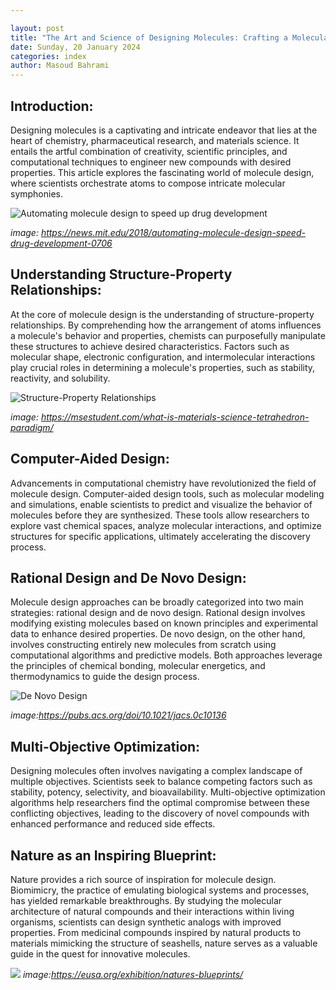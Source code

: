 ```yaml
---

layout: post
title: "The Art and Science of Designing Molecules: Crafting a Molecular Symphony"
date: Sunday, 20 January 2024
categories: index
author: Masoud Bahrami
---
```



## Introduction:

Designing molecules is a captivating and intricate endeavor that lies at the heart of chemistry, pharmaceutical research, and materials science. It entails the artful combination of creativity, scientific principles, and computational techniques to engineer new compounds with desired properties. This article explores the fascinating world of molecule design, where scientists orchestrate atoms to compose intricate molecular symphonies.


![Automating molecule design to speed up drug development](https://news.mit.edu/sites/default/files/styles/news_article__image_gallery/public/images/201807/Molecule-Graph_0.jpg?itok=JkWjRIOi)

_image: https://news.mit.edu/2018/automating-molecule-design-speed-drug-development-0706_

## Understanding Structure-Property Relationships:
At the core of molecule design is the understanding of structure-property relationships. By comprehending how the arrangement of atoms influences a molecule's behavior and properties, chemists can purposefully manipulate these structures to achieve desired characteristics. Factors such as molecular shape, electronic configuration, and intermolecular interactions play crucial roles in determining a molecule's properties, such as stability, reactivity, and solubility.

![Structure-Property Relationships](https://msestudent.com/wp-content/uploads/2020/05/materials-tetrahedron-scientist-vs-engineer-1.svg)

_image: https://msestudent.com/what-is-materials-science-tetrahedron-paradigm/_

## Computer-Aided Design:
Advancements in computational chemistry have revolutionized the field of molecule design. Computer-aided design tools, such as molecular modeling and simulations, enable scientists to predict and visualize the behavior of molecules before they are synthesized. These tools allow researchers to explore vast chemical spaces, analyze molecular interactions, and optimize structures for specific applications, ultimately accelerating the discovery process.

## Rational Design and De Novo Design:
Molecule design approaches can be broadly categorized into two main strategies: rational design and de novo design. Rational design involves modifying existing molecules based on known principles and experimental data to enhance desired properties. De novo design, on the other hand, involves constructing entirely new molecules from scratch using computational algorithms and predictive models. Both approaches leverage the principles of chemical bonding, molecular energetics, and thermodynamics to guide the design process.

![De Novo Design](https://pubs.acs.org/cms/10.1021/jacs.0c10136/asset/images/medium/ja0c10136_0008.gif)

_image:https://pubs.acs.org/doi/10.1021/jacs.0c10136_

## Multi-Objective Optimization:
Designing molecules often involves navigating a complex landscape of multiple objectives. Scientists seek to balance competing factors such as stability, potency, selectivity, and bioavailability. Multi-objective optimization algorithms help researchers find the optimal compromise between these conflicting objectives, leading to the discovery of novel compounds with enhanced performance and reduced side effects.

## Nature as an Inspiring Blueprint:
Nature provides a rich source of inspiration for molecule design. Biomimicry, the practice of emulating biological systems and processes, has yielded remarkable breakthroughs. By studying the molecular architecture of natural compounds and their interactions within living organisms, scientists can design synthetic analogs with improved properties. From medicinal compounds inspired by natural products to materials mimicking the structure of seashells, nature serves as a valuable guide in the quest for innovative molecules.

![](https://eusa.org/wp-content/uploads/2019/06/BioWeb1.jpg)
_image:https://eusa.org/exhibition/natures-blueprints/_
